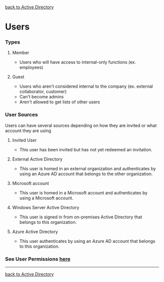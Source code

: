 
<a name="users"> </a>

[back to Active Directory](../README.md/#ad)
# **Users**

### Types
1) Member
    - Users who will have access to internal-only functions (ex. employees)

2) Guest
    - Users who aren't considered internal to the company (ex. external collaborator, customer)
    - Can't become admins
    - Aren't allowed to get lists of other users

### User Sources
Users can have several sources depending on how they are invited or what account they are using

1) Invited User
    - This user has been invited but has not yet redeemed an invitation.

2) External Active Directory
    - This user is homed in an external organization and authenticates by using an Azure AD account that belongs to the other organization.

3) Microsoft account
    - This user is homed in a Microsoft account and authenticates by using a Microsoft account.

4) Windows Server Active Directory
    - This user is signed in from on-premises Active Directory that belongs to this organization.

5) Azure Active Directory
    - This user authenticates by using an Azure AD account that belongs to this organization.

### See User Permissions [here](./Permissions.md/#userPermissions)

---


[back to Active Directory](../README.md/#ad)
